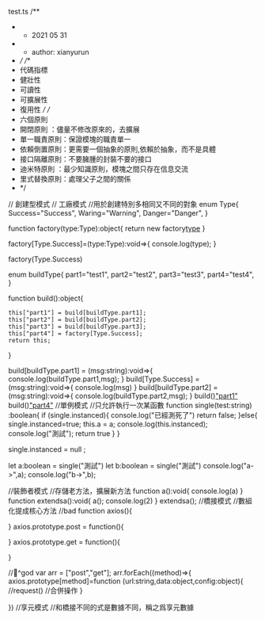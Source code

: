 test.ts
/**
* *	2021 05 31
* *	author: xianyurun
* */
/**
* 代碼指標
* 健壯性
* 可讀性
* 可擴展性
* 復用性
*/
/*
 * 六個原則
 * 開閉原則    ：儘量不修改原來的，去擴展
 * 單一職責原則：保證模塊的職責單一
 * 依賴倒置原則：更需要一個抽象的原則,依賴於抽象，而不是具體
 * 接口隔離原則：不要臃腫的封裝不要的接口
 * 迪米特原則  ：最少知識原則，模塊之間只存在信息交流
 * 里式替換原則：處理父子之間的關係 
 * */



// 創建型模式
    // 工廠模式
//用於創建特別多相同又不同的對象
enum Type{
    Success="Success",
    Waring="Warning",
    Danger="Danger",
}

function factory(type:Type):object{
    return new factory[type](type)
}

factory[Type.Success]=(type:Type):void=>{
    console.log(type);
}

factory(Type.Success)

enum buildType{
    part1="test1",
    part2="test2",
    part3="test3",
    part4="test4",
}

function build():object{
    
    this["part1"] = build[buildType.part1];
    this["part2"] = build[buildType.part2];
    this["part3"] = build[buildType.part3];
    this["part4"] = factory[Type.Success];
    return this;
}

build[buildType.part1] = (msg:string):void=>{
    console.log(buildType.part1,msg);
}
build[Type.Success] = (msg:string):void=>{
    console.log(msg)
}
build[buildType.part2] = (msg:string):void=>{
    console.log(buildType.part2,msg);
}
build()["part1"]("第一部分測試")
build()["part4"]("工廠測試")
//單例模式
//只允許執行一次某函數
function single(test:string) :boolean{
    if (single.instanced){
	console.log("已經測死了")
	return false;
    }else{
	single.instanced=true;
	this.a = a;
	console.log(this.instanced);
	console.log("測試");
	return true
    }
}

single.instanced = null ;

let a:boolean  = single("測試")
let b:boolean  = single("測試")
console.log("a->",a);
console.log("b->",b);

//裝飾者模式
//存儲老方法，擴展新方法
function a():void{
    console.log(a)
}
function extendsa():void{
    a();
    console.log(2)
}
extendsa();
//橋接模式
//數組化提成核心方法
//bad
function axios(){

}
axios.prototype.post = function(){

}
axios.prototype.get = function(){

}

//^god
var arr = ["post","get"];
arr.forEach((method)=>{
    axios.prototype[method]=function (url:string,data:object,config:object){
	//request()
	//合併操作
    }

})
//享元模式
//和橋接不同的式是數據不同，稱之爲享元數據
